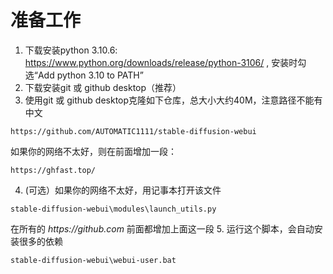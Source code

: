 # 准备工作
1. 下载安装python 3.10.6: https://www.python.org/downloads/release/python-3106/ , 安装时勾选“Add python 3.10 to PATH”
2. 下载安装git 或 github desktop（推荐）
3. 使用git 或 github desktop克隆如下仓库，总大小大约40M，注意路径不能有中文
```
https://github.com/AUTOMATIC1111/stable-diffusion-webui
```
如果你的网络不太好，则在前面增加一段：
```
https://ghfast.top/
```
4. (可选）如果你的网络不太好，用记事本打开该文件
```
stable-diffusion-webui\modules\launch_utils.py
```
在所有的  _https://github.com_ 前面都增加上面这一段 
5. 运行这个脚本，会自动安装很多的依赖
```
stable-diffusion-webui\webui-user.bat
```